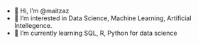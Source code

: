 - 👋 Hi, I’m @maitzaz
- 👀 I’m interested in Data Science, Machine Learning, Artificial Intellegence.
- 🌱 I’m currently learning SQL, R, Python for data science

<!---
maitzaz/maitzaz is a ✨ special ✨ repository because its `README.md` (this file) appears on your GitHub profile.
You can click the Preview link to take a look at your changes.
--->
